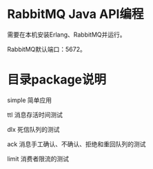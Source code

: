 # RabbitMQ Java API编程
需要在本机安装Erlang、RabbitMQ并运行。

RabbitMQ默认端口：5672。


# 目录package说明

simple 简单应用

ttl 消息存活时间测试

dlx 死信队列的测试

ack  消息手工确认、不确认、拒绝和重回队列的测试

limit 消费者限流的测试